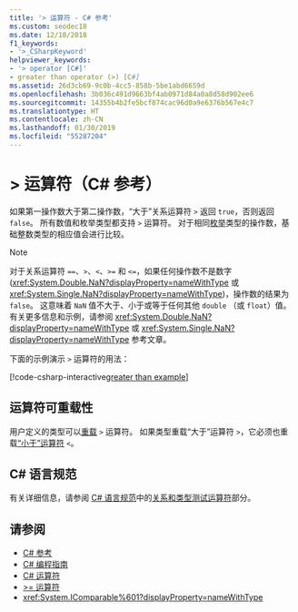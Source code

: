```yaml
---
title: '> 运算符 - C# 参考'
ms.custom: seodec18
ms.date: 12/18/2018
f1_keywords:
- '>_CSharpKeyword'
helpviewer_keywords:
- '> operator [C#]'
- greater than operator (>) [C#]
ms.assetid: 26d3cb69-9c0b-4cc5-858b-5be1abd6659d
ms.openlocfilehash: 3b036c491d9663bf4ab0971d84a0a8d58d902ee6
ms.sourcegitcommit: 14355b4b2fe5bcf874cac96d0a9e6376b567e4c7
ms.translationtype: HT
ms.contentlocale: zh-CN
ms.lasthandoff: 01/30/2019
ms.locfileid: "55287204"
---
```

# <a name="-operator-c-reference"></a>> 运算符（C# 参考）

如果第一操作数大于第二操作数，“大于”关系运算符 `>` 返回 `true`，否则返回 `false`。 所有数值和枚举类型都支持 `>` 运算符。 对于相同[枚举](../keywords/enum.md)类型的操作数，基础整数类型的相应值会进行比较。

> [!NOTE]
> 对于关系运算符 `==`、`>`、`<`、`>=` 和 `<=`，如果任何操作数不是数字 (<xref:System.Double.NaN?displayProperty=nameWithType> 或 <xref:System.Single.NaN?displayProperty=nameWithType>)，操作数的结果为 `false`。 这意味着 `NaN` 值不大于、小于或等于任何其他 `double` （或 `float`）值。 有关更多信息和示例，请参阅 <xref:System.Double.NaN?displayProperty=nameWithType> 或 <xref:System.Single.NaN?displayProperty=nameWithType> 参考文章。

下面的示例演示 `>` 运算符的用法：

[!code-csharp-interactive[greater than example](~/samples/snippets/csharp/language-reference/operators/GreaterAndLessOperatorsExamples.cs#Greater)]

## <a name="operator-overloadability"></a>运算符可重载性

用户定义的类型可以[重载](../keywords/operator.md) `>` 运算符。 如果类型重载“大于”运算符 `>`，它必须也重载[“小于”运算符](less-than-operator.md) `<`。

## <a name="c-language-specification"></a>C# 语言规范

有关详细信息，请参阅 [C# 语言规范](../language-specification/index.md)中的[关系和类型测试运算符](~/_csharplang/spec/expressions.md#relational-and-type-testing-operators)部分。

## <a name="see-also"></a>请参阅

- [C# 参考](../index.md)
- [C# 编程指南](../../programming-guide/index.md)
- [C# 运算符](index.md)
- [>= 运算符](greater-than-equal-operator.md)
- <xref:System.IComparable%601?displayProperty=nameWithType>
